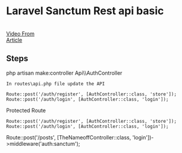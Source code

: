 # Laravel Sanctum Rest api basic

<br>
<a href="https://www.youtube.com/watch?v=GAB_BqFZNOA" target="_blank">Video From</a> <br>
<a href="https://techtoolindia.com/how-to-use-laravel-sanctum-for-api-authentication" target="_blank">Article</a> <br>


## Steps

<p>
    php artisan make:controller Api\\AuthController
<br>

    In routes\api.php file update the API
</p>


<p>

    Route::post('/auth/register', [AuthController::class, 'store']);
    Route::post('/auth/login', [AuthController::class, 'login']);   
</p>

 Protected Route

 <p>

    Route::post('/auth/register', [AuthController::class, 'store']);
    Route::post('/auth/login', [AuthController::class, 'login']);   
</p>

<p>

Route::post('/posts', [TheNameoffController::class, 'login'])->middleware('auth:sanctum');


</p>
